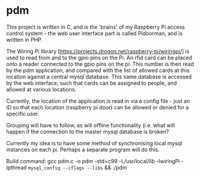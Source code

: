 pdm
===

This project is written in C, and is the 'brains' of my Raspberry Pi access control 
system - the web user interface part is called Pidoorman, and is written in PHP.

The Wiring Pi library [https://projects.drogon.net/raspberry-pi/wiringpi/] is used to 
read from and to the gpio pins on the Pi. An rfid card can be placed onto a reader 
connected to the gpio pins on the pi. This number is then read by the pdm application, 
and compared with the list of allowed cards at this location against a central mysql 
database. This same database is accessed by the web interface, such that cards can be
assigned to people, and allowed at various locations.

Currently, the location of the application is read in via a config file - just an ID 
so that each location (raspberry pi door) can be allowed or denied for a specific user.

Grouping will have to follow, as will offline functionality (i.e. what will happen if
the connection to the master mysql database is broken?

Currently my idea is to have some method of synchronising local mysql instances on each
pi. Perhaps a separate program will do this.

Build command: 
gcc pdm.c -o pdm -std=c99 -L/usr/local/lib -lwiringPi -lpthread `mysql_config --cflags --libs` && ./pdm
